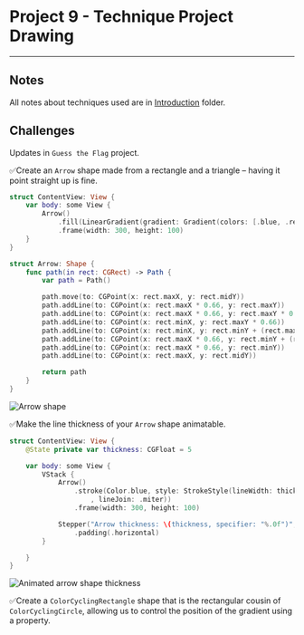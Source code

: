 # Project 9 - Technique Project Drawing

---

## Notes

All notes about techniques used are in [Introduction](https://github.com/Sangsom/100-Days-of-SwiftUI/tree/master/Technique%20Projects/Project9%20-%20Drawing/Introduction) folder.

## Challenges

Updates in `Guess the Flag` project.

✅Create an `Arrow` shape made from a rectangle and a triangle – having it point straight up is fine.

```swift
struct ContentView: View {
    var body: some View {
        Arrow()
            .fill(LinearGradient(gradient: Gradient(colors: [.blue, .red]), startPoint: .leading, endPoint: .trailing))
            .frame(width: 300, height: 100)
    }
}

struct Arrow: Shape {
    func path(in rect: CGRect) -> Path {
        var path = Path()

        path.move(to: CGPoint(x: rect.maxX, y: rect.midY))
        path.addLine(to: CGPoint(x: rect.maxX * 0.66, y: rect.maxY))
        path.addLine(to: CGPoint(x: rect.maxX * 0.66, y: rect.maxY * 0.66))
        path.addLine(to: CGPoint(x: rect.minX, y: rect.maxY * 0.66))
        path.addLine(to: CGPoint(x: rect.minX, y: rect.minY + (rect.maxY * 0.33)))
        path.addLine(to: CGPoint(x: rect.maxX * 0.66, y: rect.minY + (rect.maxY * 0.33)))
        path.addLine(to: CGPoint(x: rect.maxX * 0.66, y: rect.minY))
        path.addLine(to: CGPoint(x: rect.maxX, y: rect.midY))

        return path
    }
}
```

![Arrow shape](https://i.imgur.com/lQFNHunm.png)

✅Make the line thickness of your `Arrow` shape animatable.

```swift
struct ContentView: View {
    @State private var thickness: CGFloat = 5

    var body: some View {
        VStack {
            Arrow()
                .stroke(Color.blue, style: StrokeStyle(lineWidth: thickness, lineCap: .round
                    , lineJoin: .miter))
                .frame(width: 300, height: 100)

            Stepper("Arrow thickness: \(thickness, specifier: "%.0f")", value: $thickness.animation(.default), in: 1...10)
                .padding(.horizontal)
        }

    }
}
```

![Animated arrow shape thickness](https://media.giphy.com/media/Pidd2Hk958LoTQfK0v/giphy.gif)

✅Create a `ColorCyclingRectangle` shape that is the rectangular cousin of `ColorCyclingCircle`, allowing us to control the position of the gradient using a property.
